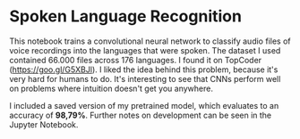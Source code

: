 # Spoken Language Recognition

This notebook trains a convolutional neural network to classify audio files of voice recordings into the languages that were spoken. The dataset I used contained 66.000 files across 176 languages. I found it on TopCoder (https://goo.gl/G5XBJl). I liked the idea behind this problem, because it's very hard for humans to do. It's interesting to see that CNNs perform well on problems where intuition doesn't get you anywhere.

I included a saved version of my pretrained model, which evaluates to an accuracy of **98,79%**. Further notes on development can be seen in the Jupyter Notebook.


